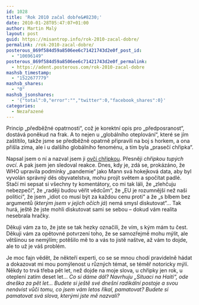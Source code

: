 ```yaml
---
id: 1028
title: 'Rok 2010 začal dobře&#8230;'
date: 2010-01-28T05:47:07+01:00
author: Martin Malý
layout: post
guid: https://misantrop.info/rok-2010-zacal-dobre/
permalink: /rok-2010-zacal-dobre/
posterous_869f584d59a8506ee6c71421743d2e0f_post_id:
  - "10696149"
posterous_869f584d59a8506ee6c71421743d2e0f_permalink:
  - https://adent.posterous.com/rok-2010-zacal-dobre
mashsb_timestamp:
  - "1522677779"
mashsb_shares:
  - "0"
mashsb_jsonshares:
  - '{"total":0,"error":"","twitter":0,"facebook_shares":0}'
categories:
  - Nezařazené
---
```

Princip &#8222;předběžn&eacute; opatrnosti&#8220;, což je korektn&iacute; opis pro &#8222;předposranost&#8220;, dost&aacute;v&aacute; poněkud na frak. A to nejen u &#8222;glob&aacute;ln&iacute;ho oteplov&aacute;n&iacute;&#8220;, kter&eacute; se j&iacute;m za&scaron;t&iacute;tilo, takže jsme se předběžně opatrně připravili na boj s horkem, a ona při&scaron;la zima, ale i u dal&scaron;&iacute;ho glob&aacute;ln&iacute;ho fenom&eacute;nu, a t&iacute;m byla &#8222;praseč&iacute; chřipka&#8220;.

Napsal jsem o n&iacute; a nazval jsem ji [ovč&iacute; chřipkou](https://misantrop.info/ovci-chrpka). Přesněji _chřipkou tup&yacute;ch ovc&iacute;_. A pak jsem jen sledoval reakce. Dnes, kdy je, zd&aacute; se, prok&aacute;z&aacute;no, že WHO upravila podm&iacute;nky &#8222;pandemie&#8220; jako Mann sv&aacute; hokejkov&aacute; data, aby byl vyvol&aacute;n spr&aacute;vn&yacute; děs obyvatelstva, mohu proj&iacute;t světem a spoč&iacute;tat padl&eacute;. Stač&iacute; mi sepsat si v&scaron;echny ty koment&aacute;tory, co mi tak l&aacute;li, že &#8222;zlehčuju nebezpeč&iacute;&#8220;, že &#8222;raději budou věřit vědcům&#8220;, že &#8222;EU je rozumněj&scaron;&iacute; než na&scaron;i politici&#8220;, že jsem &#8222;idiot co mus&iacute; b&yacute;t za každou cenu proti&#8220; a že &#8222;s blbem bez argumentů (_kter&yacute;m jsem v jejich oč&iacute;ch j&aacute;_) nem&aacute; smysl diskutovat&#8220;&#8230; Tak hur&aacute;, je&scaron;tě že jste mohli diskutovat sami se sebou &#8211; dokud v&aacute;m realita nesebrala hračky.

Děkuji v&aacute;m za to, že jste se tak hezky označili, že v&iacute;m, s k&yacute;m m&aacute;m tu čest. Děkuji v&aacute;m za opětovn&eacute; potvrzen&iacute; toho, že se samozřejmě mohu m&yacute;lit, ale vět&scaron;inou se nem&yacute;l&iacute;m; potě&scaron;ilo mě to a v&aacute;s to jistě na&scaron;tve, až v&aacute;m to dojde, ale to už je v&aacute;&scaron; probl&eacute;m.

Je moc fajn vědět, že někteř&iacute; experti, co se se mnou chod&iacute; pravidelně h&aacute;dat a dokazovat mi mou pom&yacute;lenost u různ&yacute;ch t&eacute;mat, se t&eacute;měř notoricky m&yacute;l&iacute;. Někdy to trv&aacute; třeba pět let, než dojde na moje slova, u chřipky jen rok, u oteplen&iacute; zat&iacute;m deset let&#8230; _Co si d&aacute;me d&aacute;l? Navrhuju &#8222;Situaci na Haiti&#8220;, ode dne&scaron;ka za pět let&#8230; Budete si je&scaron;tě sv&eacute; dne&scaron;n&iacute; radik&aacute;ln&iacute; postoje a svou nen&aacute;vist vůči tomu, co jsem v&aacute;m letos ř&iacute;kal, pamatovat? Budete si pamatovat sv&aacute; slova, kter&yacute;mi jste mě nazvali?_